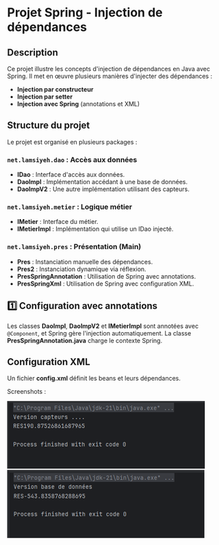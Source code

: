 # Projet Spring - Injection de dépendances

## Description

Ce projet illustre les concepts d'injection de dépendances en Java avec Spring. Il met en œuvre plusieurs manières d'injecter des dépendances :

- **Injection par constructeur**
- **Injection par setter**
- **Injection avec Spring** (annotations et XML)

## Structure du projet

Le projet est organisé en plusieurs packages :

### `net.lamsiyeh.dao` : Accès aux données
- **IDao** : Interface d'accès aux données.
- **DaoImpl** : Implémentation accédant à une base de données.
- **DaoImpV2** : Une autre implémentation utilisant des capteurs.

### `net.lamsiyeh.metier` : Logique métier
- **IMetier** : Interface du métier.
- **IMetierImpl** : Implémentation qui utilise un IDao injecté.

### `net.lamsiyeh.pres` : Présentation (Main)
- **Pres** : Instanciation manuelle des dépendances.
- **Pres2** : Instanciation dynamique via réflexion.
- **PresSpringAnnotation** : Utilisation de Spring avec annotations.
- **PresSpringXml** : Utilisation de Spring avec configuration XML.

## 1️⃣ Configuration avec annotations

Les classes **DaoImpl**, **DaoImpV2** et **IMetierImpl** sont annotées avec `@Component`, et Spring gère l'injection automatiquement. La classe **PresSpringAnnotation.java** charge le contexte Spring.

## Configuration XML

Un fichier **config.xml** définit les beans et leurs dépendances. 

Screenshots : 

<img src="captures/pic1.png">

<img src="captures/pic2.png">


